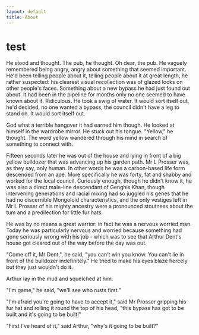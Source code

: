 ```yaml
---
layout: default
title: About
---
```


# test

He stood and thought. The pub, he thought. Oh dear, the  pub.  He
vaguely remembered being angry, angry about something that seemed
important. He'd been telling  people  about  it,  telling  people
about  it  at  great  length,  he  rather suspected: his clearest
visual recollection was of glazed looks on other people's  faces.
Something  about a new bypass he had just found out about. It had
been in the pipeline for months only no one seemed to have  known
about  it.  Ridiculous.  He  took  a swig of water. It would sort
itself out, he'd decided, no one wanted  a  bypass,  the  council
didn't have a leg to stand on. It would sort itself out.

God what a terrible hangover it had earned him though. He  looked
at  himself  in  the  wardrobe  mirror.  He stuck out his tongue.
"Yellow," he thought. The word yellow wandered through  his  mind
in search of something to connect with.

Fifteen seconds later he was out of the house and lying in  front
of a big yellow bulldozer that was advancing up his garden path.
Mr L Prosser was, as they say, only human. In other words he  was
a carbon-based life form descended from an ape. More specifically
he was forty, fat and shabby and worked for  the  local  council.
Curiously  enough, though he didn't know it, he was also a direct
male-line  descendant  of  Genghis   Khan,   though   intervening
generations  and  racial  mixing had so juggled his genes that he
had  no  discernible  Mongoloid  characteristics,  and  the  only
vestiges  left  in  Mr  L  Prosser  of his mighty ancestry were a
pronounced stoutness about the tum and a predilection for  little
fur hats.

He was by no means a great warrior: in  fact  he  was  a  nervous
worried  man.  Today  he  was  particularly  nervous  and worried
because something had gone seriously wrong with his job  -  which
was  to  see  that Arthur Dent's house got cleared out of the way
before the day was out.

"Come off it, Mr Dent,", he said, "you can't win  you  know.  You
can't  lie  in  front of the bulldozer indefinitely." He tried to
make his eyes blaze fiercely but they just wouldn't do it.

Arthur lay in the mud and squelched at him.

"I'm game," he said, "we'll see who rusts first."

"I'm afraid you're going to have to accept it," said  Mr  Prosser
gripping  his  fur  hat and rolling it round the top of his head,
"this bypass has got to be built and it's going to be built!"

"First I've heard of it," said Arthur,  "why's  it  going  to  be
built?"